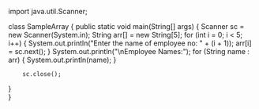 import java.util.Scanner;

class SampleArray {
    public static void main(String[] args) {
        Scanner sc = new Scanner(System.in);
        String arr[] = new String[5];
        for (int i = 0; i < 5; i++) {
            System.out.println("Enter the name of employee no: " + (i + 1));
            arr[i] = sc.next(); 
        }
        System.out.println("\nEmployee Names:");
        for (String name : arr) {
            System.out.println(name); 
        }
        
        sc.close();  
  }  
}
